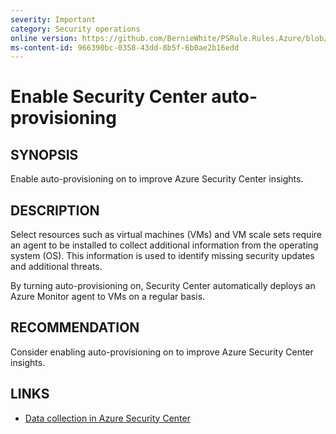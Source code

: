 ```yaml
---
severity: Important
category: Security operations
online version: https://github.com/BernieWhite/PSRule.Rules.Azure/blob/master/docs/rules/en-US/Azure.SecurityCenter.Provisioning.md
ms-content-id: 966390bc-0358-43dd-8b5f-6b0ae2b16edd
---
```


# Enable Security Center auto-provisioning

## SYNOPSIS

Enable auto-provisioning on to improve Azure Security Center insights.

## DESCRIPTION

Select resources such as virtual machines (VMs) and VM scale sets require an agent to be installed to collect additional information from the operating system (OS).
This information is used to identify missing security updates and additional threats.

By turning auto-provisioning on, Security Center automatically deploys an Azure Monitor agent to VMs on a regular basis.

## RECOMMENDATION

Consider enabling auto-provisioning on to improve Azure Security Center insights.

## LINKS

- [Data collection in Azure Security Center](https://docs.microsoft.com/en-us/azure/security-center/security-center-enable-data-collection)
